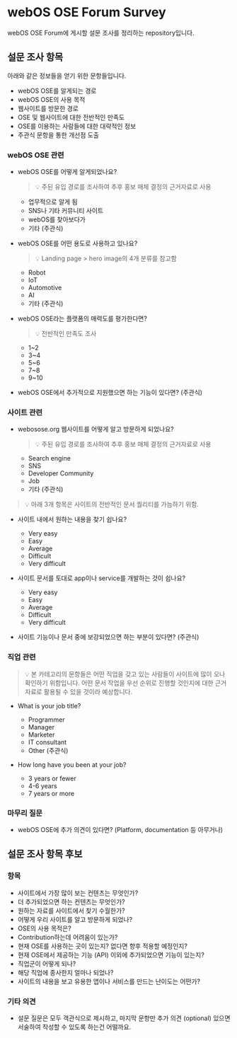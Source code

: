 # webOS OSE Forum Survey

webOS OSE Forum에 게시할 설문 조사를 정리하는 repository입니다.

## 설문 조사 항목

아래와 같은 정보들을 얻기 위한 문항들입니다.

- webOS OSE를 알게되는 경로
- webOS OSE의 사용 목적
- 웹사이트를 방문한 경로
- OSE 및 웹사이트에 대한 전반적인 만족도
- OSE를 이용하는 사람들에 대한 대략적인 정보
- 주관식 문항을 통한 개선점 도출

### webOS OSE 관련

- webOS OSE를 어떻게 알게되었나요? 

    > :bulb: 주된 유입 경로를 조사하여 추후 홍보 매체 결정의 근거자료로 사용

    - 업무적으로 알게 됨
    - SNS나 기타 커뮤니티 사이트
    - webOS를 찾아보다가
    - 기타 (주관식)

- webOS OSE를 어떤 용도로 사용하고 있나요?

    > :bulb: Landing page > hero image의 4개 분류를 참고함

    - Robot
    - IoT
    - Automotive
    - AI
    - 기타 (주관식)

- webOS OSE라는 플랫폼의 매력도를 평가한다면?

    > :bulb: 전반적인 만족도 조사
    
    - 1~2
    - 3~4
    - 5~6
    - 7~8
    - 9~10

- webOS OSE에서 추가적으로 지원했으면 하는 기능이 있다면? (주관식)

### 사이트 관련

- webosose.org 웹사이트를 어떻게 알고 방문하게 되었나요?

    > :bulb: 주된 유입 경로를 조사하여 추후 홍보 매체 결정의 근거자료로 사용

    - Search engine
    - SNS
    - Developer Community
    - Job
    - 기타 (주관식)

> :bulb: 아래 3개 항목은 사이트의 전반적인 문서 퀄리티를 가늠하기 위함.

- 사이트 내에서 원하는 내용을 찾기 쉽나요?
    - Very easy
    - Easy
    - Average
    - Difficult
    - Very difficult

- 사이트 문서를 토대로 app이나 service를 개발하는 것이 쉽나요?
    - Very easy
    - Easy
    - Average
    - Difficult
    - Very difficult

- 사이트 기능이나 문서 중에 보강되었으면 하는 부분이 있다면? (주관식)

### 직업 관련

> :bulb: 본 카테고리의 문항들은 어떤 직업을 갖고 있는 사람들이 사이트에 많이 오나 확인하기 위함입니다. 어떤 문서 작업을 우선 순위로 진행할 것인지에 대한 근거 자료로 활용될 수 있을 것이라 예상합니다.

- What is your job title?
    - Programmer
    - Manager
    - Marketer
    - IT consultant
    - Other (주관식)

- How long have you been at your job?
    - 3 years or fewer
    - 4-6 years
    - 7 years or more

### 마무리 질문

- webOS OSE에 추가 의견이 있다면? (Platform, documentation 등 아무거나)

## 설문 조사 항목 후보

### 항목

- 사이트에서 가장 많이 보는 컨텐츠는 무엇인가?
- 더 추가되었으면 하는 컨텐츠는 무엇인가?
- 원하는 자료를 사이트에서 찾기 수월한가?
- 어떻게 우리 사이트를 알고 방문하게 되었나?
- OSE의 사용 목적은?
- Contribution하는데 어려움이 있는가?
- 현재 OSE를 사용하는 곳이 있는지? 없다면 향후 적용할 예정인지?
- 현재 OSE에서 제공하는 기능 (API) 이외에 추가되었으면 기능이 있는지?
- 직업군이 어떻게 되나?
- 해당 직업에 종사한지 얼마나 되었나?
- 사이트의 내용을 보고 유용한 앱이나 서비스를 만드는 난이도는 어떤가?

### 기타 의견

- 설문 질문은 모두 객관식으로 제시하고, 마지막 문항만 추가 의견 (optional) 있으면 서술하여 작성할 수 있도록 하는건 어떨까요. 